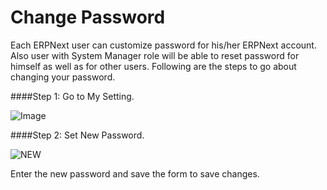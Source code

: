 <h1>Change Password</h1>

Each ERPNext user can customize password for his/her ERPNext account. Also user with System Manager role will be able to reset password for himself as well as for other users. Following are the steps to go about changing your password.


####Step 1: Go to My Setting.

![Image]({{docs_base_url}}/assets/img/articles/SGrab_250.png)

####Step 2: Set New Password.

![NEW]({{docs_base_url}}/assets/img/articles/Selection_014dd1559.png)

Enter the new password and save the form to save changes. 


<!-- markdown -->